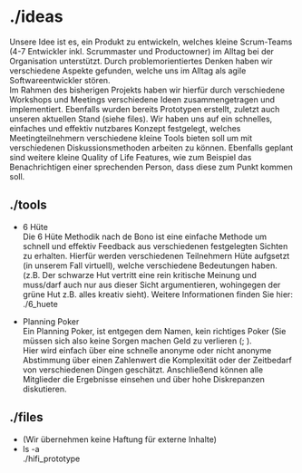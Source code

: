 <style>a {text-decoration: none;}</style>
# ./ideas

Unsere Idee ist es, ein Produkt zu entwickeln, welches kleine Scrum-Teams (4-7 Entwickler inkl. Scrummaster und Productowner) im Alltag
bei der Organisation unterstützt. Durch problemorientiertes Denken haben wir verschiedene Aspekte gefunden, welche uns im Alltag als agile Softwareentwickler stören.  
Im Rahmen des bisherigen Projekts haben wir hierfür durch verschiedene Workshops und Meetings verschiedene Ideen zusammengetragen und implementiert.
Ebenfalls wurden bereits Prototypen erstellt, zuletzt auch unseren aktuellen Stand (siehe files).
Wir haben uns auf ein schnelles, einfaches und effektiv nutzbares Konzept festgelegt, welches Meetingteilnehmern verschiedene kleine Tools bieten soll um mit verschiedenen Diskussionsmethoden arbeiten zu können. Ebenfalls geplant sind weitere kleine Quality of Life Features, wie zum Beispiel das Benachrichtigen einer sprechenden Person, dass diese zum Punkt kommen soll.

## ./tools
* 6 Hüte  
Die 6 Hüte Methodik nach de Bono ist eine einfache Methode um schnell und effektiv Feedback aus verschiedenen festgelegten Sichten zu erhalten.
Hierfür werden verschiedenen Teilnehmern Hüte aufgsetzt (in unserem Fall virtuell), welche verschiedene Bedeutungen haben.  
(z.B. Der schwarze Hut vertritt eine rein kritische Meinung und muss/darf auch nur aus dieser Sicht argumentieren, wohingegen der grüne Hut z.B. alles kreativ sieht).
Weitere Informationen finden Sie hier:
[./6_huete](https://kreativitätstechniken.info/ideen-generieren/die-6-denkhute-von-de-bono/)

* Planning Poker  
Ein Planning Poker, ist entgegen dem Namen, kein richtiges Poker (Sie müssen sich also keine Sorgen machen Geld zu verlieren (; ).  
Hier wird einfach über eine schnelle anonyme oder nicht anonyme Abstimmung über einen Zahlenwert die Komplexität oder der Zeitbedarf von verschiedenen Dingen geschätzt.
Anschließend können alle Mitglieder die Ergebnisse einsehen und über hohe Diskrepanzen diskutieren.

## ./files 
* (Wir übernehmen keine Haftung für externe Inhalte)
* ls -a  
[./hifi_prototype](https://xd.adobe.com/view/68be832e-abb8-440f-b4e8-480b8a086f9e-3ded/?fullscreen&hints=off)